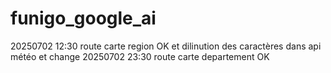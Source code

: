 # funigo_google_ai
20250702 12:30 route carte region OK et dilinution des caractères dans api météo et change
20250702 23:30 route carte departement OK